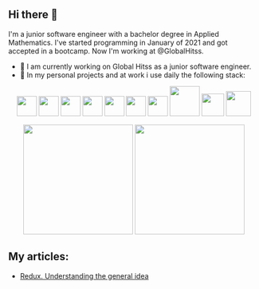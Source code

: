 ## Hi there 👋

I'm a junior software engineer with a bachelor degree in Applied Mathematics. I've started programming in January of 2021 and got accepted in a bootcamp. Now I'm working at @GlobalHitss.

- 🔭 I am currently working on Global Hitss as a junior software engineer.
- 🌱 In my personal projects and at work i use daily the following stack:

<p align="center">
  <img src="https://cdn.jsdelivr.net/gh/devicons/devicon/icons/typescript/typescript-original.svg" width="40px" />
  <img src="https://cdn.jsdelivr.net/gh/devicons/devicon/icons/javascript/javascript-original.svg" width="40px" />
  <img src="https://cdn.jsdelivr.net/gh/devicons/devicon/icons/react/react-original.svg" width="40px" />
  <img src="https://cdn.jsdelivr.net/gh/devicons/devicon/icons/redux/redux-original.svg" width="40px" />
  <img src="https://cdn.jsdelivr.net/gh/devicons/devicon/icons/postgresql/postgresql-original.svg" width="40px" />
  <img src="https://cdn.jsdelivr.net/gh/devicons/devicon/icons/mongodb/mongodb-plain-wordmark.svg" width="40px" />
  <img src="https://cdn.jsdelivr.net/gh/devicons/devicon/icons/jest/jest-plain.svg" width="40px" />
  <img src="https://user-images.githubusercontent.com/76003107/136183827-36dc03ae-d0d7-43af-8495-20b9e31a38d7.png" width="60px" />
  <img src="https://user-images.githubusercontent.com/76003107/136184025-0bf26d30-da38-4e00-9837-f02171ac8b64.png" width="45px" />
  <img src="https://cdn.jsdelivr.net/gh/devicons/devicon/icons/graphql/graphql-plain-wordmark.svg" width="50px" />
</p>

<p align="center" >
  <img height="220px" src="https://github-readme-stats.vercel.app/api/top-langs/?username=LeoAntunesBrombilla&show_icons=true&theme=dracula&hide=html,css" />
  <img height="220px" src="https://github-readme-stats.vercel.app/api/?username=LeoAntunesBrombilla&show_icons=true&theme=dracula&hide=html,css" />
</p>

<p>
<h2> My articles: </h2>
  <ul>
    <li> 
      <a href="https://medium.com/@antunes.b.leonardo/redux-understanding-the-general-idea-cf1d8bda3f0"> 
        Redux. Understanding the general idea 
      </a> 
    </li>
  </ul>
</p>
